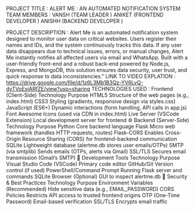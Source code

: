 PROJECT TITLE : ALERT ME : AN AUTOMATED NOTIFICATION SYSTEM
TEAM MEMBERS : 
VANSH (TEAM LEADER )
ANIKET (FRONTEND DEVELOPER )
ANISHH (BACKEND DEVELOPER )

PROJECT DESCRIPTION : Alert Me is an automated notification system designed to monitor user data on critical websites. Users register their names and IDs, and the system continuously tracks this data. If any user data disappears due to technical issues, errors, or manual changes, Alert Me instantly notifies all affected users via email and WhatsApp. Built with a user-friendly front-end and a robust back-end powered by Node.js, Express, and MongoDB, this solution ensures data security, user trust, and quick response to data inconsistencies."
LINK TO VIDEO EXPLATION : https://drive.google.com/file/d/1z6L3Mb1B3Qz-YV6LvQ-dyTVoExjARfZE/view?usp=sharing
TECHNOLOGIES USED : 
Frontend (Client-Side)
Technology	Purpose
HTML5	Structure of the web pages (e.g., index.html)
CSS3	Styling (gradients, responsive design via styles.css)
JavaScript (ES6+)	Dynamic interactions (form handling, API calls in app.js)
Font Awesome	Icons (used via CDN in index.html)
Live Server (VSCode Extension)	Local development server for frontend
⚙️ Backend (Server-Side)
Technology	Purpose
Python	Core backend language
Flask	Micro web framework (handles HTTP requests, routes)
Flask-CORS	Enables Cross-Origin Resource Sharing (CORS) for frontend-backend communication
SQLite	Lightweight database (alertme.db stores user emails/OTPs)
SMTP (via smtplib)	Sends emails (OTPs, alerts via Gmail)
SSL/TLS	Secures email transmission (Gmail’s SMTP)
🔧 Development Tools
Technology	Purpose
Visual Studio Code (VSCode)	Primary code editor
GitHub/Git	Version control (if used)
PowerShell/Command Prompt	Running Flask server and commands
SQLite Browser (Optional)	GUI to inspect alertme.db
🔐 Security & Best Practices
Technology	Purpose
Environment Variables (Recommended)	Hide sensitive data (e.g., EMAIL_PASSWORD)
CORS Policies	Restricts API access to trusted frontend origins
OTP (One-Time Password)	Email-based verification
SSL/TLS	Encrypts email traffic

